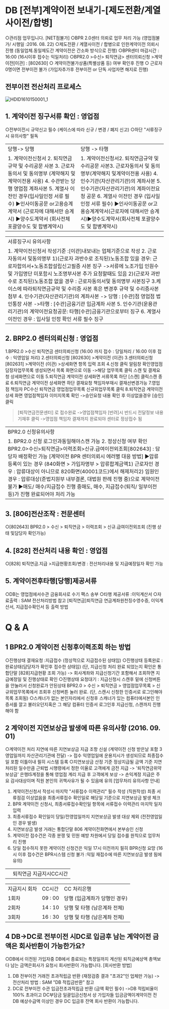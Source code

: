 # DB [전부]계약이전 보내기-[제도전환/계열사이전/합병]
○관리점 업무입니다.
[NET점불가]
○BPR 2.0센터 의뢰로 업무 처리 가능 (영업점불가/ 시행일 :2016. 08. 22)
○제도전환 / 계열사이전 / 합병으로 인한계약이전 의뢰시 진행
(동일업체.동일제도간 계약이전은 간소화 방식으로 진행)
○BPR센터 마감시간 : 16:00 (16시이후 접수는 익일처리)
○BPR2.0 >수신> 퇴직연금> 센터의뢰신청 >계약이전[이관] : [802630]
○ 계약이전불가상품(특별상품 등) 여부 확인후 진행
○ 근로자 0명이면 전부이전 불가 (가입자추가후 전부이전 or 단독 사업자면 해지로 진행)
## 전부이전 전산처리 프로세스

![HDID1610150001_1](HDID1610150001_1.jpg)

## 1. 계약이전 징구서류 확인 : 영업점
○전부이전시 규약신고 필수 (케이스에 따라 신규 / 변경 / 폐지 신고)
○하단 "서류징구시 유의사항" 필독

<table><tbody><tr>
<td>
당행-> 당행</td>
<td>
당행 -> 타행</td></tr><tr>
<td>1. 계약이전신청서
2. 퇴직연금규약 및 수리공문 사본
3. 근로자동의서 및 동의명부
(계약해지 및계약이전용 사용)
4. 수관받는 당행 영업점 계좌사본
5. 계열사 이전인 경우(입사일인정 서류 필수)
▶인사이동공문 or고용승계계약서
(근로자에 대해서만 승계시)
▶양수도계약서
(회사전체 포괄양수도 및 합병계약시)</td>
<td>1. 계약이전신청서2. 퇴직연금규약 및 수리공문 사본3. 근로자동의서 및 동의명부(계약해지 및계약이전용 사용)
4. 인수기관(자산관리기관)의 계좌사본
5. 인수기관(자산관리기관)의 계좌이전요청 공문
6. 계열사 이전인 경우 (입사일인정 서류 필수)
▶인사이동공문 or고용승계계약서(근로자에 대해서만 승계시)▶양수도계약서(회사전체 포괄양수도 및 합병계약시)</td></tr></tbody>
</table>



<table><tbody><tr>
<td>
서류징구시 유의사항</td></tr><tr>
<td>1. 계약이전신청서 작성기준 :[이관]내보내는 업체기준으로 작성
2. 근로자동의서 및동의명부
1)(근로자 과반수로 조직된)노동조합 있을 경우: 근로자합의서+노동조합설립신고필증 사본 징구
->서류에 노조가입 인원수 및 가입명단 미포함시 노조명부사본 추가 요청할때도 있음
2)(근로자 과반수로 조직된)노동조합 없을 경우 : 근로자동의서및 동의명부 사본징구
3.케이스에 따라퇴직연금규약 및 수리증 사본 혹은 변경후 규약 및 수리증사본 첨부
4. 인수기관(자산관리기관)의 계좌사본
-> 당행 : [수관]점 영업점 법인통장 사본
->타행 : [수관]금융기관 입금계좌 사본
5. 인수기관(운용관리기관)의 계약이전요청공문: 타행[수관]금융기관으로부터 징구
6. 계열사 이전인 경우 : 입사일 인정 확인 서류 필수 징구</td></tr></tbody>
</table>


## 2. BRP2.0 센터의뢰신청 : 영업점
1.BPR2.0 >수신
퇴직연금
센터의뢰신청
(16:00 까지 접수 : 당일처리 / 16:00 이후 접수 : 익영업일 처리)
2.센터의뢰신청
[802630] >계약이전
(이관)
3.센터의뢰신청
[802631] >계약이전
(이관) >상세화면 항목 입력 조회
4.신청 클릭
알림창
확인영업점담장자업무목록 생성되면서 목록 화면으로 이동
->해당 업무목록 클릭
스캔 및 결제요청 상세화면으로 이동
5.퇴직연금 계약이전 상세화면
서류목록 하단
[스캔]
클릭스캔
종료
6.퇴직연금 계약이전 상세화면 하단 결재요청
책임자부재시
결재선변경가능
7.영업점 책임자 PC수신
퇴직연금
영업점업무목록
신규외업무목록
클릭
8.퇴직연금 계약이전 상세 화면
영업점책임자 이미지목록 확인
->승인요청 내용 확인 후
이상없을경우
[승인]
클릭
> [퇴직연금전문센터]
로 접수완료
->영업점책임자
[반려]시 반드시 전달정보 내용 기재후 클릭
->영업점 책임자 결재까지 완료되야 센터로 정상접수 됨

<table><tbody><tr>
<td>
BPR2.0 신청유의사항</td></tr><tr>
<td>1. BPR2.0 신청 로그인과동일해야스캔 가능
2. 정상신청 여부 확인
BPR2.0>수신>퇴직연금>이력조회>신규.급여이전외조회[802643] : 담당자 배정확인 가능
[계약이전 BPR 센터의뢰시 에러별 대응 방법]
▶압류등록이 있는 경우 (840화면 > 가입자명부 > 압류합계금액1) 근로자인 경우 : 압류대상이 아니므로 820화면(40001코드)에서 해제처리2) 임원인 경우 : 압류대상(준법지원부 내부결론, 대법원 판례 진행 중)으로 계약이전 불가
▶매도/ 매수/지급접수 진행 중매도, 매수, 지급접수(퇴직/ 일부이전 등)가 진행 완료되어야 처리 가능</td></tr></tbody>
</table>


## 3. [806]전산조작 : 전문센터
○[802643]
BPR2.0 > 수신 > 퇴직연금 > 이력조회 > 신규.급여이전외조회
(진행 상태 및담당자 확인가능)
## 4. [828] 전산처리 내용 확인 : 영업점
○[828] 퇴직연금.지급 >지급현황조회/변경 : 전산처리내용 및 지급예정일자 확인 가능
## 5. 계약이전후타행[당행]제공서류
○DB는 영업점에서수관 금융회사로 수기 팩스 송부
○타행 제공서류 :이익계산서
○자료출력 : SAM 전산처리방법 참고
[퇴직연금]퇴직연금 연금계좌원천징수영수증, 이익계산서, 지급접수확인서 등 출력 방법
# Q & A
## 1 BPR2.0 계약이전 신청후이력조회 하는 방법
○진행상태 결재요청 :지급접수 (정상적으로 지급접수된 상태임)
○진행상태 등록완료 : 완료상태(담당자가 확인후 접수한 상태임)
 (단, 지급신청 처리 완료 되었는지 확인은 통합단말 [828]지급현황 조회 가능)
-> 회사계좌와 지급신청기간 포함해서 조회하면 지급예정일 및 진행상태로 확인
○진행상태 요청대기 : 지급신청시 스캔후 밑에 신청버튼을 안눌러서 신청완료가 안된상태
BPR2.0 > 수신 > 퇴직연금 > 영업점업무목록 > 신규외업무목록에서 조회후 신청버튼 눌러 완료.
 (단, 스캔시 신청한 인증서로 로그인해야 목록 조회됨)
○스캐너가 없는 본인자리에서 신청후 스캐너가 있는 컴퓨터에서본인 인증서를 깔고 불러오던지혹은 그 해당 컴퓨터 인증서 로그인후 지급신청, 스캔까지 진행해야 함
## 2 계약이전 지연보상금 발생에 따른 유의사항 (2016. 09. 01)
○계약이전 처리 지연에 따른 지연보상금 지급 조항 신설
 (계약이전 신청 받은날 포함 3영업일까지 자산관리기관에 전달)
-> 접수 익영업일에 운용지시가 생성되므로 최종접수일 포함 이틀이내 필히 시스템 등록
○지연보상금 산정 기준
 정상지급될 금액 기준 지연처리된 일수만큼 근퇴법 시행령에서 정한 이율로 고객에게 금전 지급
 -> '퇴직연금위약보상금' 은행IS계정을 통해 영업점 계리 지급 후 고객에게 보상
 -> 손익계정 지급은 주요 감사대상이며 직원 본인의 귀책사유가 될 수 있음에 유의
[업무처리 유의사항 안내]
1) 계약이전신청서 작성시 마지막 "서류접수 이력관리" 필수 작성 (직원작성)
 최종 서류점검 이상없음을 최종서류접수 확인일로 해당일 기준으로 지연보상금 발생 체크
 2) BPR 계약이전 신청시, 최종서류접수확인일 항목에 서류접수 이력관리 마지막 일자 입력
 3) 최종서류접수 확인일이 당일/전영업일까지 지연보상금 발생 대상 제외 (전전영업일인 경우 발생)
 4) 지연보상금 발생 거래는 통합단말 806 계약이전화면에서 본부승인 신청
 5) 계약이전 접수건은 각종 분쟁 및 민원 예방 차원에서 당일 접수를 원칙으로 업무처리 진행
 6) 당일 접수하지 못한 계약이전 신청건은 익일 17시 이전까지 필히 BPR신청 요망
 (16시 이후 접수건은 BPR시스템 신청 불가 :익일 재접수에 따른 지연보상금 발생 됨에 유의)

<table><tbody><tr>
<td></td>
<td>
퇴직연금 지급지시CC시간</td></tr></tbody>
</table>



<table><tbody><tr>
<td>
지급지시 회차</td>
<td>
CC시간</td>
<td>
CC 처리은행</td></tr><tr>
<td>
1회차</td>
<td>
09 : 00</td>
<td>
당행 (입금계좌가 당행인 경우)</td></tr><tr>
<td>
2회차</td>
<td>
14 : 10</td>
<td>
당행 및 타행 (남은계좌 전체)</td></tr><tr>
<td>
3회차</td>
<td>
16 : 30</td>
<td>
당행 및 타행 (남은계좌 전체)</td></tr></tbody>
</table>


## 4 DB->DC로 전부이전 시DC로 입금후 남는 계약이전 금액은 회사반환이 가능한가요?
○DB에서 이전된 가입자중 DB에서 종료되는 특정일까지 계산된 퇴직금예상액 총액보다 남는 금액은회사가 요청시 회사반환이 가능합니다.
[회사반환 방법]
1) DB 전부이전 거래전 초과적립금 반환 (재정검증 결과 "초과2"인 업체만 가능)
-> 전산처리 방법 : SAM "DB 적립금반환" 참고
2) DC로 전부이전 수관 입금전초과적립금 반환
(금액 확인 필수)
->DB 적립비율이 100% 초과이고 DC부담금 일괄입금신청서 상 가입자들 입금금액이계약이전 전 DB 예상수급액 이상인 경우 DC 입금후 잔액 회사 반환이 가능합니다.
